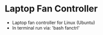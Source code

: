 # Laptop Fan Controller
- Laptop fan controller for Linux (Ubuntu)
- In terminal run via: 'bash fanctrl'
